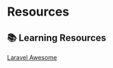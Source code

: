 # Resources

## 📚 Learning Resources

[Laravel Awesome](https://github.com/chiraggude/awesome-laravel)
